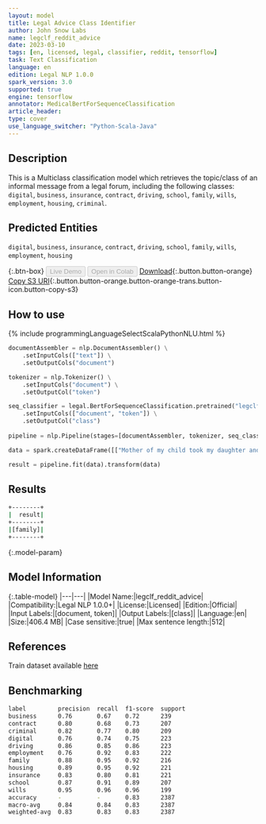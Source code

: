 ```yaml
---
layout: model
title: Legal Advice Class Identifier
author: John Snow Labs
name: legclf_reddit_advice
date: 2023-03-10
tags: [en, licensed, legal, classifier, reddit, tensorflow]
task: Text Classification
language: en
edition: Legal NLP 1.0.0
spark_version: 3.0
supported: true
engine: tensorflow
annotator: MedicalBertForSequenceClassification
article_header:
type: cover
use_language_switcher: "Python-Scala-Java"
---
```


## Description

This is a Multiclass classification model which retrieves the topic/class of an informal message from a legal forum, including the following classes: `digital`, `business`, `insurance`, `contract`, `driving`, `school`, `family`, `wills`, `employment`, `housing`, `criminal`.

## Predicted Entities

`digital`, `business`, `insurance`, `contract`, `driving`, `school`, `family`, `wills`, `employment`, `housing`

{:.btn-box}
<button class="button button-orange" disabled>Live Demo</button>
<button class="button button-orange" disabled>Open in Colab</button>
[Download](https://s3.amazonaws.com/auxdata.johnsnowlabs.com/legal/models/legclf_reddit_advice_en_1.0.0_3.0_1678448985639.zip){:.button.button-orange}
[Copy S3 URI](s3://auxdata.johnsnowlabs.com/legal/models/legclf_reddit_advice_en_1.0.0_3.0_1678448985639.zip){:.button.button-orange.button-orange-trans.button-icon.button-copy-s3}

## How to use



<div class="tabs-box" markdown="1">
{% include programmingLanguageSelectScalaPythonNLU.html %}

```python
documentAssembler = nlp.DocumentAssembler() \
    .setInputCols(["text"]) \
    .setOutputCols("document")

tokenizer = nlp.Tokenizer() \
    .setInputCols("document") \
    .setOutputCol("token")

seq_classifier = legal.BertForSequenceClassification.pretrained("legclf_reddit_advice", "en", "legal/models") \
    .setInputCols(["document", "token"]) \
    .setOutputCol("class")
    
pipeline = nlp.Pipeline(stages=[documentAssembler, tokenizer, seq_classifier])

data = spark.createDataFrame([["Mother of my child took my daughter and moved (without notice), won't let me see her or tell me where she is."]]).toDF("text")

result = pipeline.fit(data).transform(data)
```

</div>

## Results

```bash
+--------+
|  result|
+--------+
|[family]|
+--------+
```

{:.model-param}
## Model Information

{:.table-model}
|---|---|
|Model Name:|legclf_reddit_advice|
|Compatibility:|Legal NLP 1.0.0+|
|License:|Licensed|
|Edition:|Official|
|Input Labels:|[document, token]|
|Output Labels:|[class]|
|Language:|en|
|Size:|406.4 MB|
|Case sensitive:|true|
|Max sentence length:|512|

## References

Train dataset available [here](https://huggingface.co/datasets/jonathanli/legal-advice-reddit)

## Benchmarking

```bash
label         precision  recall  f1-score  support 
business      0.76       0.67    0.72      239     
contract      0.80       0.68    0.73      207     
criminal      0.82       0.77    0.80      209     
digital       0.76       0.74    0.75      223     
driving       0.86       0.85    0.86      223     
employment    0.76       0.92    0.83      222     
family        0.88       0.95    0.92      216     
housing       0.89       0.95    0.92      221     
insurance     0.83       0.80    0.81      221     
school        0.87       0.91    0.89      207     
wills         0.95       0.96    0.96      199     
accuracy      -          -       0.83      2387    
macro-avg     0.84       0.84    0.83      2387    
weighted-avg  0.83       0.83    0.83      2387
```

